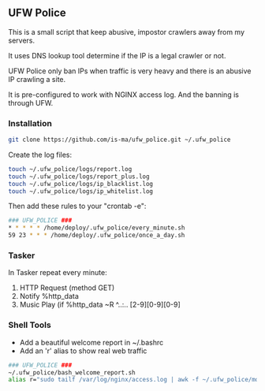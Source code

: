 <!-- GETTING STARTED -->
## UFW Police

This is a small script that keep abusive, impostor crawlers away from my servers.

It uses DNS lookup tool determine if the IP is a legal crawler or not.

UFW Police only ban IPs when traffic is very heavy and there is an abusive IP crawling a site.

It is pre-configured to work with NGINX access log. And the banning is through UFW. 


### Installation

```sh
git clone https://github.com/is-ma/ufw_police.git ~/.ufw_police
```

Create the log files:

```sh
touch ~/.ufw_police/logs/report.log
touch ~/.ufw_police/logs/report_plus.log
touch ~/.ufw_police/logs/ip_blacklist.log
touch ~/.ufw_police/logs/ip_whitelist.log
```
  
Then add these rules to your "crontab -e":

```sh
### UFW_POLICE ###
* * * * * /home/deploy/.ufw_police/every_minute.sh
59 23 * * * /home/deploy/.ufw_police/once_a_day.sh
```


### Tasker

In Tasker repeat every minute:

1) HTTP Request (method GET)
2) Notify %http_data
3) Music Play (if %http_data ~R ^..:.. [2-9][0-9][0-9]


### Shell Tools

- Add a beautiful welcome report in ~/.bashrc
- Add an 'r' alias to show real web traffic

```sh
### UFW_POLICE ###
~/.ufw_police/bash_welcome_report.sh
alias r="sudo tailf /var/log/nginx/access.log | awk -f ~/.ufw_police/mods/realtraffic.awk"
```
